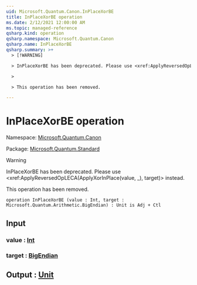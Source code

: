 ```yaml
---
uid: Microsoft.Quantum.Canon.InPlaceXorBE
title: InPlaceXorBE operation
ms.date: 2/12/2021 12:00:00 AM
ms.topic: managed-reference
qsharp.kind: operation
qsharp.namespace: Microsoft.Quantum.Canon
qsharp.name: InPlaceXorBE
qsharp.summary: >+
  > [!WARNING]

  > InPlaceXorBE has been deprecated. Please use <xref:ApplyReversedOpLECA(ApplyXorInPlace(value, _), target)> instead.

  >

  > This operation has been removed.

---
```


# InPlaceXorBE operation

Namespace: [Microsoft.Quantum.Canon](xref:Microsoft.Quantum.Canon)

Package: [Microsoft.Quantum.Standard](https://nuget.org/packages/Microsoft.Quantum.Standard)


> [!WARNING]
> InPlaceXorBE has been deprecated. Please use <xref:ApplyReversedOpLECA(ApplyXorInPlace(value, _), target)> instead.
>
> This operation has been removed.



```qsharp
operation InPlaceXorBE (value : Int, target : Microsoft.Quantum.Arithmetic.BigEndian) : Unit is Adj + Ctl
```


## Input

### value : [Int](xref:microsoft.quantum.lang-ref.int)




### target : [BigEndian](xref:Microsoft.Quantum.Arithmetic.BigEndian)





## Output : [Unit](xref:microsoft.quantum.lang-ref.unit)

